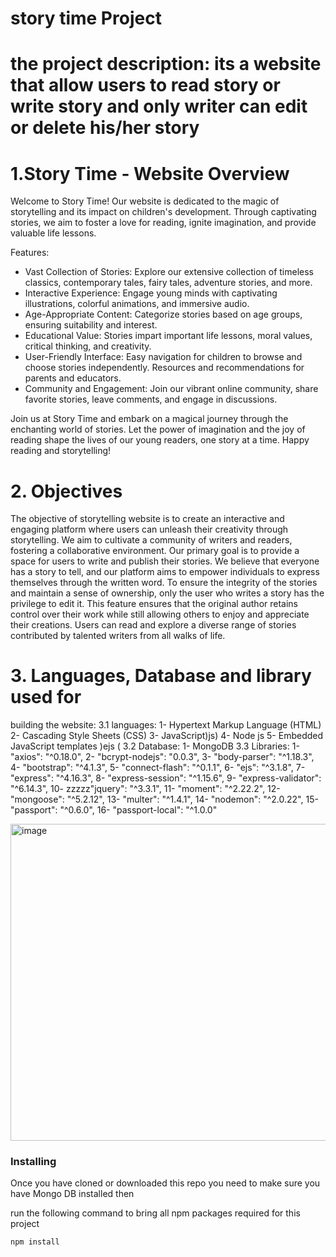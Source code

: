 # story time Project 
# the project description: its a website that allow users to read story or write story and only writer can edit or delete his/her story



# 1.Story Time - Website Overview

Welcome to Story Time! Our website is dedicated to the magic of storytelling and its impact on children's development. Through captivating stories, we aim to foster a love for reading, ignite imagination, and provide valuable life lessons. 

Features:
- Vast Collection of Stories: Explore our extensive collection of timeless classics, contemporary tales, fairy tales, adventure stories, and more.
- Interactive Experience: Engage young minds with captivating illustrations, colorful animations, and immersive audio.
- Age-Appropriate Content: Categorize stories based on age groups, ensuring suitability and interest.
- Educational Value: Stories impart important life lessons, moral values, critical thinking, and creativity.
- User-Friendly Interface: Easy navigation for children to browse and choose stories independently. Resources and recommendations for parents and educators.
- Community and Engagement: Join our vibrant online community, share favorite stories, leave comments, and engage in discussions.

Join us at Story Time and embark on a magical journey through the enchanting world of stories. Let the power of imagination and the joy of reading shape the lives of our young readers, one story at a time. Happy reading and storytelling!

# 2. Objectives
The objective of storytelling website is to create an interactive and engaging platform
where users can unleash their creativity through storytelling. We aim to cultivate a
community of writers and readers, fostering a collaborative environment.
Our primary goal is to provide a space for users to write and publish their stories. We
believe that everyone has a story to tell, and our platform aims to empower
individuals to express themselves through the written word.
To ensure the integrity of the stories and maintain a sense of ownership, only the user
who writes a story has the privilege to edit it. This feature ensures that the original
author retains control over their work while still allowing others to enjoy and
appreciate their creations. Users can read and explore a diverse range of stories
contributed by talented writers from all walks of life.



# 3. Languages, Database and library used for
building the website:
3.1 languages:
1- Hypertext Markup Language (HTML)
2- Cascading Style Sheets (CSS)
3- JavaScript)js)
4- Node js
5- Embedded JavaScript templates )ejs (
3.2 Database:
1- MongoDB
3.3 Libraries:
1- "axios": "^0.18.0",
2- "bcrypt-nodejs": "0.0.3",
3- "body-parser": "^1.18.3",
4- "bootstrap": "^4.1.3",
5- "connect-flash": "^0.1.1",
6- "ejs": "^3.1.8",
7- "express": "^4.16.3",
8- "express-session": "^1.15.6",
9- "express-validator": "^6.14.3",
10- zzzzz"jquery": "^3.3.1",
11- "moment": "^2.22.2",
12- "mongoose": "^5.2.12",
13- "multer": "^1.4.1",
14- "nodemon": "^2.0.22",
15- "passport": "^0.6.0",
16- "passport-local": "^1.0.0"

   
<img width="507" alt="image" src="https://github.com/raghadAmangour/Story_time_final/assets/109049172/27191dd8-306d-4be2-8e4c-8d152d8338b7">

### Installing

Once you have cloned or downloaded this repo you need to make sure you have Mongo DB installed then

run the following command to bring all npm packages required for this project

```
npm install 
```
